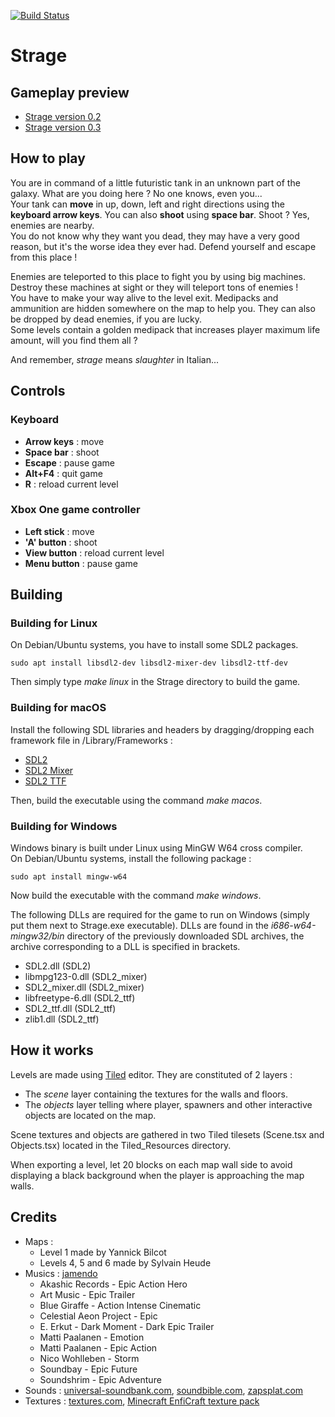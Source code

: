 [![Build Status](https://travis-ci.org/RICCIARDI-Adrien/Strage.svg?branch=master)](https://travis-ci.org/RICCIARDI-Adrien/Strage)

# Strage

## Gameplay preview
* [Strage version 0.2](https://www.youtube.com/watch?v=aTI6zjJu4h4)
* [Strage version 0.3](https://www.youtube.com/watch?v=r5JJvJWiGF0)

## How to play
You are in command of a little futuristic tank in an unknown part of the galaxy. What are you doing here ? No one knows, even you...  
Your tank can **move** in up, down, left and right directions using the **keyboard arrow keys**.  You can also **shoot** using **space bar**. Shoot ? Yes, enemies are nearby.  
You do not know why they want you dead, they may have a very good reason, but it's the worse idea they ever had. Defend yourself and escape from this place !  
  
Enemies are teleported to this place to fight you by using big machines. Destroy these machines at sight or they will teleport tons of enemies !  
You have to make your way alive to the level exit. Medipacks and ammunition are hidden somewhere on the map to help you. They can also be dropped by dead enemies, if you are lucky.  
Some levels contain a golden medipack that increases player maximum life amount, will you find them all ?  
  
And remember, *strage* means *slaughter* in Italian...

## Controls
### Keyboard
* **Arrow keys** : move
* **Space bar** : shoot
* **Escape** : pause game
* **Alt+F4** : quit game
* **R** : reload current level

### Xbox One game controller
* **Left stick** : move
* **'A' button** : shoot
* **View button** : reload current level
* **Menu button** : pause game

## Building
### Building for Linux
On Debian/Ubuntu systems, you have to install some SDL2 packages.
```
sudo apt install libsdl2-dev libsdl2-mixer-dev libsdl2-ttf-dev
```
Then simply type *make linux* in the Strage directory to build the game.

### Building for macOS
Install the following SDL libraries and headers by dragging/dropping each framework file in /Library/Frameworks :
* [SDL2](https://www.libsdl.org/release/SDL2-2.0.7.dmg)
* [SDL2 Mixer](https://www.libsdl.org/projects/SDL_mixer/release/SDL2_mixer-2.0.2.dmg)
* [SDL2 TTF](https://www.libsdl.org/projects/SDL_ttf/release/SDL2_ttf-2.0.14.dmg)

Then, build the executable using the command *make macos*.

### Building for Windows
Windows binary is built under Linux using MinGW W64 cross compiler.  
On Debian/Ubuntu systems, install the following package :
```
sudo apt install mingw-w64
```
Now build the executable with the command *make windows*.

The following DLLs are required for the game to run on Windows (simply put them next to Strage.exe executable). DLLs are found in the *i686-w64-mingw32/bin* directory of the previously downloaded SDL archives, the archive corresponding to a DLL is specified in brackets.
* SDL2.dll (SDL2)
* libmpg123-0.dll (SDL2_mixer)
* SDL2_mixer.dll (SDL2_mixer)
* libfreetype-6.dll (SDL2_ttf)
* SDL2_ttf.dll (SDL2_ttf)
* zlib1.dll (SDL2_ttf)

## How it works
Levels are made using [Tiled](http://www.mapeditor.org/) editor. They are constituted of 2 layers :
* The *scene* layer containing the textures for the walls and floors.
* The *objects* layer telling where player, spawners and other interactive objects are located on the map.

Scene textures and objects are gathered in two Tiled tilesets (Scene.tsx and Objects.tsx) located in the Tiled_Resources directory.

When exporting a level, let 20 blocks on each map wall side to avoid displaying a black background when the player is approaching the map walls.

## Credits
* Maps :
   * Level 1 made by Yannick Bilcot
   * Levels 4, 5 and 6 made by Sylvain Heude
* Musics : [jamendo](https://www.jamendo.com)
   * Akashic Records - Epic Action Hero
   * Art Music - Epic Trailer
   * Blue Giraffe - Action Intense Cinematic
   * Celestial Aeon Project - Epic
   * E. Erkut - Dark Moment - Dark Epic Trailer
   * Matti Paalanen - Emotion
   * Matti Paalanen - Epic Action
   * Nico Wohlleben - Storm
   * Soundbay - Epic Future
   * Soundshrim - Epic Adventure
* Sounds : [universal-soundbank.com](http://www.universal-soundbank.com), [soundbible.com](http://soundbible.com), [zapsplat.com](https://www.zapsplat.com)
* Textures : [textures.com](http://www.textures.com), [Minecraft EnfiCraft texture pack](http://www.minecrafttexturepacks.com/enficraft)
